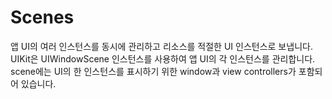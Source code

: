 # Scenes
앱 UI의 여러 인스턴스를 동시에 관리하고 리소스를 적절한 UI 인스턴스로 보냅니다.  
UIKit은 UIWindowScene 인스턴스를 사용하여 앱 UI의 각 인스턴스를 관리합니다. scene에는 UI의 한 인스턴스를 표시하기 위한 window과 view controllers가 포함되어 있습니다.